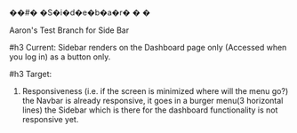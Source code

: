 ��#� �S�i�d�e�b�a�r�
�
�

Aaron's Test Branch for Side Bar

#h3 Current:
Sidebar renders on the Dashboard page only (Accessed when you log in) as a button only.

#h3 Target:
1. Responsiveness (i.e. if the screen is minimized where will the menu go?) the Navbar is already responsive, it goes in a burger menu(3 horizontal lines) the Sidebar which is there for the dashboard functionality is not responsive yet.
